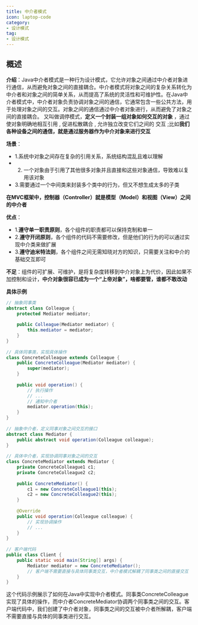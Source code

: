```yaml
---
title: 中介者模式
icon: laptop-code
category:
- 设计模式
tag:
- 设计模式
---
```


## 概述

**介绍**：Java中介者模式是一种行为设计模式，它允许对象之间通过中介者对象进行通信，从而避免对象之间的直接耦合。中介者模式将对象之间的复杂关系转化为中介者和对象之间的简单关系，从而提高了系统的灵活性和可维护性。在Java中介者模式中，中介者对象负责协调对象之间的通信，它通常包含一些公共方法，用于处理对象之间的交互。对象之间的通信通过中介者对象进行，从而避免了对象之间的直接耦合。
又叫做调停模式，**定义一个封装一组对象如何交互的对象** ，通过使对象明确地相互引用 , 促进松散耦合 , 允许独立改变它们之间的 交互 ;比如**我们各种设备之间的通信，就是通过服务器作为中介对象来进行交互**

**场景**：
* 1.系统中对象之间存在复杂的引用关系，系统结构混乱且难以理解
* 2. 一个对象由于引用了其他很多对象并且直接和这些对象通信，导致难以复用该对象
* 3.需要通过一个中间类来封装多个类中的行为，但又不想生成太多的子类

**在MVC框架中，控制器（Controller）就是模型（Model）和视图（View）之间的中介者**

**优点**：
* 1.**遵守单一职责原则**，各个组件的职责都可以保持克制和单一
* 2.**遵守开闭原则**，各个组件的代码不需要修改，但是他们的行为的可以通过实现中介类来做扩展
* 3.**遵守迪米特法则**，各个组件之间无需知晓对方的知识，只需要关注和中介的基础交互即可

**不足**：组件的可扩展、可维护，是将复杂度转移到中介对象上为代价，因此如果不加控制和设计，**中介对象很容已成为一个“上帝对象”，啥都要管，谁都不敢改动**

**具体示例**

```java
// 抽象同事类
abstract class Colleague {
    protected Mediator mediator;
    
    public Colleague(Mediator mediator) {
        this.mediator = mediator;
    }
}
 
// 具体同事类，实现具体操作
class ConcreteColleague extends Colleague {
    public ConcreteColleague(Mediator mediator) {
        super(mediator);
    }
    
    public void operation() {
        // 执行操作
        // ...
        // 通知中介者
        mediator.operation(this);
    }
}
 
// 抽象中介者，定义同事对象之间交互的接口
abstract class Mediator {
    public abstract void operation(Colleague colleague);
}
 
// 具体中介者，实现协调同事对象之间的交互
class ConcreteMediator extends Mediator {
    private ConcreteColleague1 c1;
    private ConcreteColleague2 c2;
    
    public ConcreteMediator() {
        c1 = new ConcreteColleague1(this);
        c2 = new ConcreteColleague2(this);
    }
    
    @Override
    public void operation(Colleague colleague) {
        // 实现协调操作
        // ...
    }
}
 
// 客户端代码
public class Client {
    public static void main(String[] args) {
        Mediator mediator = new ConcreteMediator();
        // 客户端不需要直接与具体同事类交互，中介者模式解耦了同事类之间的直接交互
    }
}
```
这个代码示例展示了如何在Java中实现中介者模式。同事类ConcreteColleague实现了具体的操作，而中介者ConcreteMediator协调两个同事类之间的交互。客户端代码中，我们创建了中介者对象，同事类之间的交互被中介者所解耦，客户端不需要直接与具体的同事类进行交互。



